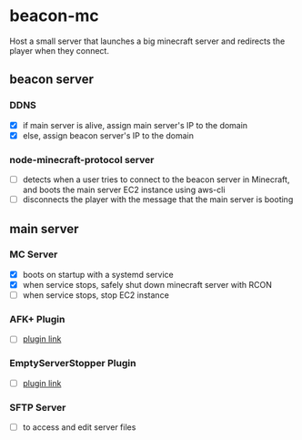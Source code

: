 # beacon-mc
Host a small server that launches a big minecraft server and redirects the player when they connect.


## beacon server
### DDNS
- [X] if main server is alive, assign main server's IP to the domain
- [X] else, assign beacon server's IP to the domain

### node-minecraft-protocol server
- [ ] detects when a user tries to connect to the beacon server in Minecraft, and boots the main server EC2 instance using aws-cli
- [ ] disconnects the player with the message that the main server is booting

## main server
### MC Server
- [x] boots on startup with a systemd service
- [x] when service stops, safely shut down minecraft server with RCON
- [ ] when service stops, stop EC2 instance

### AFK+ Plugin
- [ ] [plugin link][AFK+]

### EmptyServerStopper Plugin
- [ ] [plugin link][EmptyServerStopper]


### SFTP Server
- [ ] to access and edit server files


[AFK+]: https://www.spigotmc.org/resources/afk.35065/
[EmptyServerStopper]: https://www.spigotmc.org/resources/emptyserverstopper.19409/